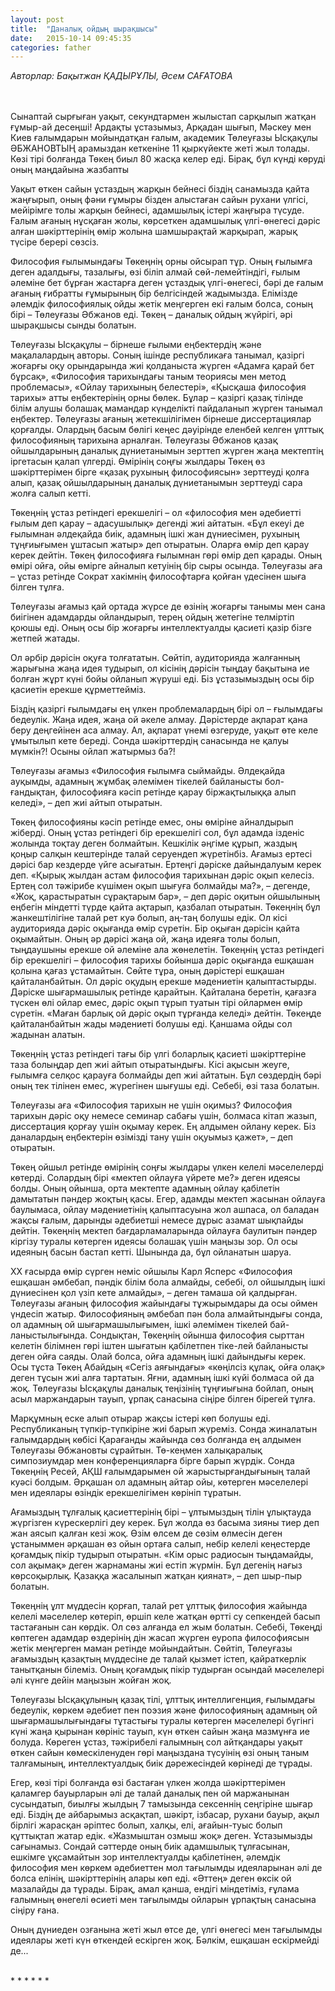 ```yaml
---
layout: post
title:  "Даналық ойдың шырақшысы"
date:   2015-10-14 09:45:35
categories: father
---
```


<!-- <p class = "align-right"> -->
<em>Авторлар: Бақытжан ҚАДЫРҰЛЫ,
Әсем САҒАТОВА</em>
<!-- </p> -->

<br><br>
Сынаптай сырғыған уақыт, секундтармен жылыстап сарқылып жатқан ғұмыр-ай десеңші! Ардақты ұстазымыз, Арқадан шығып, Мәскеу мен Киев ғалымдарын мойындатқан ғалым, академик Төлеуғазы Ысқақұлы ӘБЖАНОВТЫҢ арамыздан кеткеніне 11 қыркүйекте жеті жыл толады. Көзі тірі болғанда Төкең биыл 80 жасқа келер еді.  Бірақ, бұл күнді көруді оның маңдайына жазбапты

Уақыт өткен сайын ұстаздың жарқын бейнесі біздің санамызда қайта жаңғырып, оның фәни ғұмыры бізден алыстаған сайын рухани үлгісі, мейірімге толы жарқын бейнесі, адамшылық істері жаңғыра түсуде. Ғалым ағаның нұсқаған жолы, көрсеткен адамшылық үлгі-өнегесі дәріс алған шәкірттерінің өмір жолына шамшырақтай жарқырап, жарық түсіре берері сөзсіз.

Философия ғылымындағы Төкеңнің орны ойсырап тұр. Оның ғылымға деген адалдығы, тазалығы, өзі біліп алмай сөй-лемейтіндігі, ғылым әлеміне бет бұрған жастарға деген ұстаздық үлгі-өнегесі, бәрі де ғалым ағаның ғибратты ғұмырының бір белгісіндей жадымызда. Елімізде әлемдік философиялық ойды жетік меңгерген екі ғалым болса, соның бірі – Төлеуғазы Әбжанов еді. Төкең – даналық ойдың жүйрігі, әрі шырақшысы сынды болатын.

Төлеуғазы Ысқақұлы – бірнеше ғылыми еңбектердің және мақалалардың авторы. Соның ішінде республикаға танымал, қазіргі жоғарғы оқу орындарында жиі қолданыста жүрген «Адамға қарай бет бұрсақ», «Философия тарихындағы таным теориясы мен метод проблемасы», «Ойлау тарихының белестері», «Қысқаша философия тарихы» атты еңбектерінің орны бөлек. Бұлар – қазіргі қазақ тілінде білім алушы болашақ мамандар күнделікті пайдаланып жүрген танымал еңбектер. Төлеуғазы ағаның жетекшілігімен бірнеше диссертациялар қорғалды. Олардың басым бөлігі кеңес дәуірінде еленбей келген ұлттық философияның тарихына арналған. Төлеуғазы Әбжанов қазақ ойшылдарының даналық дүниетанымын зерттеп жүрген жаңа мектептің іргетасын қалап  үлгерді. Өмірінің соңғы жылдары Төкең өз шәкірттерімен бірге «қазақ рухының философиясын» зерттеуді қолға алып, қазақ ойшылдарының даналық дүниетанымын зерттеуді сара жолға салып кетті.

Төкеңнің ұстаз ретіндегі ерекшелігі – ол «философия мен әдебиетті ғылым деп қарау – адасушылық» дегенді жиі айтатын. «Бұл екеуі де ғылымнан әлдеқайда биік, адамның ішкі жан дүниесімен, рухының тұңғиығымен ұштасып жатыр» деп отыратын. Оларға өмір деп қарау керек дейтін. Төкең философияға ғылымнан гөрі өмір деп қарады. Оның өмірі ойға, ойы өмірге айналып кетуінің бір сыры осында. Төлеуғазы аға – ұстаз ретінде Сократ хакімнің философтарға қойған үдесінен шыға білген тұлға.

Төлеуғазы ағамыз қай ортада жүрсе де өзінің жоғарғы танымы мен сана биігінен адамдарды ойландырып, терең ойдың жетегіне телміртіп қоюшы еді. Оның осы бір жоғарғы интеллектуалды қасиеті қазір бізге жетпей жатады.

Ол әрбір дәрісін оқуға толғататын. Сөйтіп, аудиторияда жалғанның жарығына жаңа идея тудырып, ол кісінің дәрісін тыңдау бақытына ие болған жұрт күні бойы ойланып жүруші еді. Біз ұстазымыздың осы бір қасиетін ерекше құрметтейміз.

Біздің қазіргі ғылымдағы ең үлкен проблемалардың бірі ол – ғылымдағы бедеулік. Жаңа идея, жаңа ой әкеле алмау. Дәрістерде ақпарат қана беру деңгейінен аса алмау. Ал, ақпарат үнемі өзгеруде, уақыт өте келе ұмытылып кете береді. Сонда шәкірттердің санасында не қалуы мүмкін?! Осыны ойлап жатырмыз ба?!

Төлеуғазы ағамыз «Философия ғылымға сыймайды. Әлдеқайда ауқымды, адамның жұмбақ әлемімен тікелей байланысты бол-ғандықтан, философияға кәсіп ретінде қарау біржақтылыққа алып келеді», – деп жиі айтып отыратын.

Төкең философияны кәсіп ретінде емес, оны өміріне айналдырып жіберді. Оның ұстаз ретіндегі бір ерекшелігі сол, бұл адамда ізденіс жолында тоқтау деген болмайтын. Кешкілік әңгіме құрып, жаздың қоңыр салқын кештерінде талай серуендеп жүретінбіз. Ағамыз ертесі дәрісі бар кездерде үйге асығатын. Ертеңгі дәріске дайындалуым керек деп. «Қырық жылдан астам философия тарихынан дәріс оқып келесіз. Ертең сол тәжірибе күшімен оқып шығуға болмайды ма?», – дегенде, «Жоқ, қарастыратын сұрақтарым бар», – деп дәріс оқитын ойшылының еңбегін міндетті түрде қайта ақтарып, қазбалап отыратын. Төкеңнің бұл жанкештілігіне талай рет куә болып, аң-таң болушы едік. Ол кісі аудиторияда дәріс оқығанда өмір сүретін. Бір оқыған дәрісін қайта оқымайтын. Оның әр дәрісі жаңа ой, жаңа идеяға толы болып, тыңдаушыны ерекше ой әлеміне ала жөнелетін. Төкеңнің ұстаз ретіндегі бір ерекшелігі – философия тарихы бойынша дәріс оқығанда ешқашан қолына қағаз ұстамайтын. Сөйте тұра, оның дәрістері ешқашан қайталанбайтын. Ол дәріс оқудың ерекше мәдениетін қалыптастырды. Дәріске шығармашылық ретінде қарайтын. Қайталана беретін, қағазға түскен өлі ойлар емес, дәріс оқып тұрып туатын тірі ойлармен өмір сүретін. «Маған барлық ой дәріс оқып тұрғанда келеді» дейтін. Төкеңде қайталанбайтын жады мәдениеті болушы еді. Қаншама ойды сол жадынан алатын.

Төкеңнің ұстаз ретіндегі тағы бір үлгі боларлық қасиеті шәкірттеріне таза болыңдар деп жиі айтып отыратындығы. Кісі ақысын жеуге, ғылымға селқос қарауға болмайды деп жиі айтатын. Бұл сөздердің бәрі оның тек тілінен емес, жүрегінен шығушы еді. Себебі, өзі таза болатын.

Төлеуғазы аға «Философия тарихын не үшін оқимыз? Философия тарихын дәріс оқу немесе семинар сабағы үшін, болмаса кітап жазып, диссертация қорғау үшін оқымау керек. Ең алдымен ойлану керек. Біз даналардың еңбектерін өзімізді тану үшін оқуымыз қажет», – деп отыратын.

Төкең ойшыл ретінде өмірінің соңғы жылдары үлкен келелі мәселелерді көтерді. Солардың бірі «мектеп ойлауға үйрете ме?» деген идеясы болды. Оның ойынша, орта мектепте адамның ойлау қабілетін дамытатын пәндер жоқтың қасы. Егер, адамды мектеп жасынан ойлауға баулымаса, ойлау мәдениетінің қалыптасуына жол ашпаса, ол баладан жақсы ғалым, дарынды әдебиетші немесе дұрыс азамат шықпайды дейтін. Төкеңнің мектеп бағдарламаларында ойлауға баулитын пәндер кіргізу туралы көтерген идеясы болашақ үшін маңызы зор. Ол осы идеяның басын бастап кетті. Шынында да, бұл ойланатын шаруа.

ХХ ғасырда өмір сүрген неміс ойшылы Карл Ясперс «Философия ешқашан әмбебап, пәндік білім бола алмайды, себебі, ол ойшылдың ішкі дүниесінен қол үзіп кете алмайды», – деген   тамаша ой қалдырған. Төлеуғазы ағаның философия жайындағы тұжырымдары да осы оймен үндесіп жатыр. Философияның әмбебап пән бола алмайтындығы сонда, ол адамның ой шығармашылығымен, ішкі әлемімен тікелей бай-ланыстылығында. Сондықтан, Төкеңнің ойынша философия сырттан келетін білімнен гөрі іштен шығатын қабілетпен тіке-лей байланысты деген ойға саяды. Олай болса, ойға адамның ішкі дайындығы керек. Осы тұста Төкең Абайдың «Сегіз аяғындағы» «көңілсіз құлақ, ойға олақ» деген тұсын жиі алға тартатын. Яғни, адамның ішкі күйі болмаса ой да жоқ. Төлеуғазы Ысқақұлы даналық теңізінің тұңғиығына бойлап, оның асыл маржандарын тауып, ұрпақ санасына сіңіре білген бірегей тұлға.

Марқұмның еске алып отырар жақсы істері көп болушы еді. Республиканың түпкір-түпкіріне жиі барып жүреміз. Сонда жиналатын ғалымдардың көбісі Қарағанды жайында сөз болғанда ең алдымен Төлеуғазы Әбжановты сұрайтын. Тө-кеңмен халықаралық симпозиумдар мен конференцияларға бірге барып жүрдік. Сонда Төкеңнің Ресей, АҚШ ғалымдарымен ой жарыстырғандығының талай куәсі болдым. Әрқашан ол адамның айтар ойы, көтерген мәселелері мен идеялары өзіндік ерекшелігімен көрініп тұратын.

Ағамыздың тұлғалық қасиеттерінің бірі – ұлтымыздың тілін ұлықтауда жүргізген күрескерлігі деу керек. Бұл жолда өз басыма зияны тиер деп жан аясып қалған кезі жоқ. Өзім өлсем де сөзім өлмесін деген ұстаныммен әрқашан өз ойын ортаға салып, небір келелі кеңестерде қоғамдық пікір тудырып отыратын. «Кім орыс радиосын тыңдамайды, сол ақымақ» деген жарнаманы жиі естіп жүрмін. Бұл дегенің нағыз көрсоқырлық. Қазаққа жасалынып жатқан қиянат», – деп шыр-пыр болатын.

Төкеңнің ұлт мүддесін қорғап, талай рет ұлттық философия жайында келелі мәселелер көтеріп, өршіп келе жатқан өртті су сепкендей басып тастағанын сан көрдік. Ол сөз алғанда ел жым болатын. Себебі, Төкеңді көптеген адамдар өздерінің дін жасап жүрген еуропа философиясын жетік меңгерген маман ретінде мойындайтын. Сөйтіп, Төлеуғазы ағамыздың қазақтың мүддесіне де талай қызмет істеп, қайраткерлік танытқанын білеміз. Оның қоғамдық пікір тудырған осындай мәселелері әлі күнге дейін маңызын жойған жоқ.

Төлеуғазы Ысқақұлының қазақ тілі, ұлттық интеллигенция, ғылымдағы бедеулік, көркем әдебиет пен поэзия және философияның адамның ой шығармашылығындағы тұтастығы туралы   көтерген мәселелері бүгінгі күні жаңа қырынан көрініс тауып, күн өткен сайын жаңа мазмұнға ие болуда. Көреген ұстаз, тәжірибелі ғалымның сол айтқандары уақыт өткен сайын көмескіленуден гөрі маңыздана түсуінің өзі оның таным талғамының, интеллектуалдық биік дәрежесіндей көрінеді де тұрады.

Егер, көзі тірі болғанда өзі бастаған үлкен жолда шәкірттерімен қаламгер бауырларын әлі де талай даналық пен ой маржанынан сусындатып,  биылғы жылдың 7 тамызында сексеннің сеңгіріне шығар еді. Біздің де айбарымыз асқақтап, шәкірт, ізбасар, рухани бауыр, ақыл бірлігі жарасқан әріптес болып, халқы, елі, ағайын-туыс болып құттықтап жатар едік. «Жазмыштан озмыш жоқ» деген. Ұстазымызды сағынамыз. Сондай сәттерде оның биік адамшылық тұлғасынан, ешкімге ұқсамайтын зор интеллектуалды қабілетінен, әлемдік философия мен көркем әдебиеттен мол тағылымды идеяларынан әлі де болса елінің, шәкірттерінің алары көп еді. «Әттең» деген өксік ой мазалайды да тұрады. Бірақ, амал қанша, ендігі міндетіміз, ғұлама ғалымның өнегелі өсиеті мен тағылымды ойларын ұрпақтың санасына сіңіру ғана.

Оның дүниеден озғанына  жеті жыл өтсе де, үлгі өнегесі мен тағылымды идеялары жеті күн өткендей ескірген жоқ. Бәлкім, ешқашан ескірмейді де...

<div class="unit whole align-center"><br>* * * * * *<br></div>